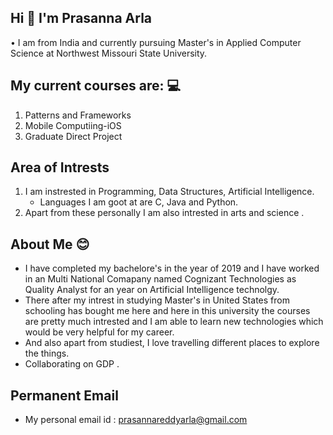 ## Hi 👋 I'm Prasanna Arla ##

• I am from India and currently pursuing Master's in Applied Computer Science at Northwest Missouri State University.

## My current courses are:  💻 ##  

1. Patterns and Frameworks
2. Mobile Computiing-iOS
3. Graduate Direct Project

## Area of Intrests ##
1. I am instrested in Programming, Data Structures, Artificial Intelligence.
   * Languages I am goot at are C, Java and Python.
2. Apart from these personally I am also intrested in arts and science .

## About Me  😊 ## 
* I have completed my bachelore's in the year of 2019 and I have worked in an Multi National Comapany named Cognizant Technologies as Quality Analyst for an year on Artificial Intelligence technolgy. 
* There after my intrest in studying Master's in United States from schooling has bought me here and here in this university the courses are pretty much intrested and I am able to learn new technologies which would be very helpful for my career. 
* And also apart from studiest, I love travelling different places to explore the things.
* Collaborating on GDP .

## Permanent Email
 * My personal email id : prasannareddyarla@gmail.com 
